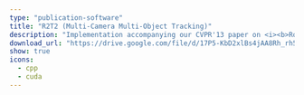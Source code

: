 ```yaml
---
type: "publication-software"
title: "R2T2 (Multi-Camera Multi-Object Tracking)"
description: "Implementation accompanying our CVPR'13 paper on <i><b>Robust &amp; Real-Time Tracking</b></i>."
download_url: "https://drive.google.com/file/d/17P5-KbD2xlBs4jAA8Rh_rh5jLSxdKcUp/view?usp=sharing"
show: true
icons:
  - cpp
  - cuda
---
```


